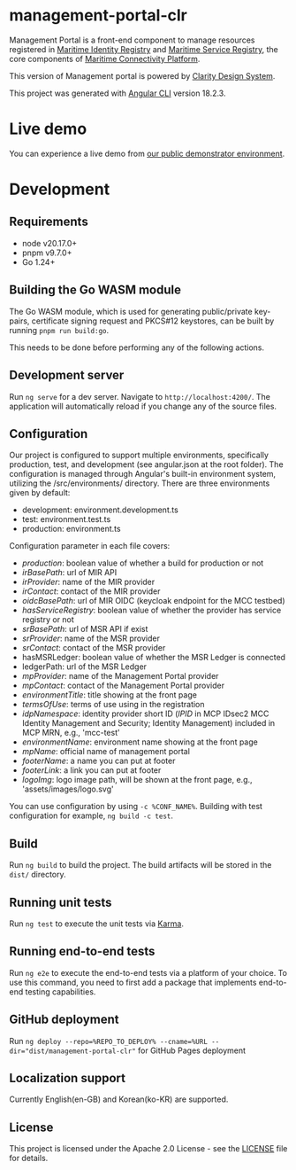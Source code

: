 # management-portal-clr

Management Portal is a front-end component to manage resources registered in [Maritime Identity Registry](https://github.com/maritimeconnectivity/IdentityRegistry) and [Maritime Service Registry](https://github.com/maritimeconnectivity/ServiceRegistry), the core components of [Maritime Connectivity Platform](https://maritimeconnectivity.net/).

This version of Management portal is powered by [Clarity Design System](https://clarity.design/).

This project was generated with [Angular CLI](https://github.com/angular/angular-cli) version 18.2.3.

# Live demo

You can experience a live demo from [our public demonstrator environment](https://management.maritimeconnectivity.net).

# Development
## Requirements
- node v20.17.0+
- pnpm v9.7.0+
- Go 1.24+

## Building the Go WASM module
The Go WASM module, which is used for generating public/private key-pairs, certificate signing request and PKCS#12 keystores, can be built by running `pnpm run build:go`.

This needs to be done before performing any of the following actions.

## Development server

Run `ng serve` for a dev server. Navigate to `http://localhost:4200/`. The application will automatically reload if you change any of the source files.

## Configuration
Our project is configured to support multiple environments, specifically production, test, and development (see angular.json at the root folder).
The configuration is managed through Angular's built-in environment system, utilizing the /src/environments/ directory.
There are three environments given by default:

- development: environment.development.ts
- test: environment.test.ts
- production: environment.ts

Configuration parameter in each file covers:

* *production*: boolean value of whether a build for production or not
* *irBasePath*: url of MIR API
* *irProvider*: name of the MIR provider
* *irContact*: contact of the MIR provider
* *oidcBasePath*: url of MIR OIDC (keycloak endpoint for the MCC testbed)
* *hasServiceRegistry*: boolean value of whether the provider has service registry or not
* *srBasePath*: url of MSR API if exist
* *srProvider*: name of the MSR provider
* *srContact*: contact of the MSR provider
* hasMSRLedger: boolean value of whether the MSR Ledger is connected
* ledgerPath: url of the MSR Ledger
* *mpProvider*: name of the Management Portal provider
* *mpContact*: contact of the Management Portal provider
* *environmentTitle*: title showing at the front page
* *termsOfUse*: terms of use using in the registration
* *idpNamespace*: identity provider short ID (*IPID* in MCP IDsec2 MCC Identity Management and Security; Identity Management) included in MCP MRN, e.g., 'mcc-test'
* *environmentName*: environment name showing at the front page
* *mpName*: official name of management portal
* *footerName*: a name you can put at footer
* *footerLink*: a link you can put at footer
* *logoImg*: logo image path, will be shown at the front page, e.g., 'assets/images/logo.svg'

You can use configuration by using `-c %CONF_NAME%`. Building with test configuration for example, `ng build -c test`.

## Build

Run `ng build` to build the project. The build artifacts will be stored in the `dist/` directory.

## Running unit tests

Run `ng test` to execute the unit tests via [Karma](https://karma-runner.github.io).

## Running end-to-end tests

Run `ng e2e` to execute the end-to-end tests via a platform of your choice. To use this command, you need to first add a package that implements end-to-end testing capabilities.

## GitHub deployment

Run `ng deploy --repo=%REPO_TO_DEPLOY% --cname=%URL --dir="dist/management-portal-clr"` for GitHub Pages deployment

## Localization support
Currently English(en-GB) and Korean(ko-KR) are supported.

## License
This project is licensed under the Apache 2.0 License - see the [LICENSE](LICENSE) file for details.
